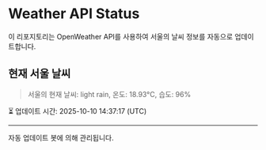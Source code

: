 
# Weather API Status

이 리포지토리는 OpenWeather API를 사용하여 서울의 날씨 정보를 자동으로 업데이트합니다.

## 현재 서울 날씨
> 서울의 현재 날씨: light rain, 온도: 18.93°C, 습도: 96%

⏳ 업데이트 시간: 2025-10-10 14:37:17 (UTC)

---
자동 업데이트 봇에 의해 관리됩니다.

